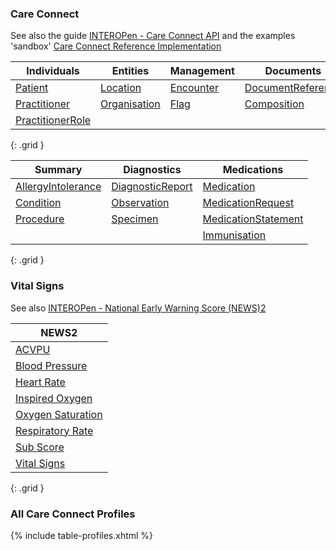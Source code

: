 ### Care Connect

See also the guide [INTEROPen - Care Connect API](https://nhsconnect.github.io/CareConnectAPI/)
and the examples 'sandbox' [Care Connect Reference Implementation](https://data.developer.nhs.uk/ccri)
 
| Individuals      | Entities      | Management  | Documents   |
|------------------|---------------|-------------|-------------|
| [Patient](CareConnect-Patient-1.html)          | [Location](CareConnect-Location-1.html)      | [Encounter](CareConnect-Encounter-1.html) | [DocumentReference](CareConnect-DocumentReference-1.html) |
| [Practitioner](CareConnect-Practitioner-1.html)     | [Organisation](CareConnect-Organization-1.html)  | [Flag](CareConnect-Flag-1.html)  | [Composition](CareConnect-Composition-1.html) |
| [PractitionerRole](CareConnect-PractitionerRole-1.html) |               |             | |
{: .grid }

| Summary            | Diagnostics      | Medications         |
|--------------------|------------------|---------------------|
| [AllergyIntolerance](CareConnect-AllergyIntolerance-1.html) | [DiagnosticReport](CareConnect-DiagnosticReport-1.html) | [Medication](CareConnect-Medication-1.html)          |
| [Condition](CareConnect-Condition-1.html)          | [Observation](CareConnect-Observation-1.html)      | [MedicationRequest](CareConnect-MedicationRequest-1.html)   |
| [Procedure](CareConnect-Procedure-1.html)          |  [Specimen](CareConnect-Specimen-1.html)                 | [MedicationStatement](CareConnect-MedicationStatement-1.html) |
|                    |                  | [Immunisation](CareConnect-Immunization-1.html)        |
{: .grid }

### Vital Signs 

See also [INTEROPen - National Early Warning Score (NEWS)2](https://nhsconnect.github.io/FHIR-NEWS2/index.html)

| NEWS2                       |
|-----------------------------|
| [ACVPU](CareConnect-ACVPU-Observation-1.html)                       |
| [Blood Pressure](CareConnect-BloodPressure-Observation-1.html)              |
| [Heart Rate](CareConnect-HeartRate-Observation-1.html)                  |
| [Inspired Oxygen](CareConnect-InspiredOxygen-Observation-1.html)             |
| [Oxygen Saturation](CareConnect-OxygenSaturation-Observation-1.html)           |
| [Respiratory Rate](CareConnect-RespiratoryRate-Observation-1.html)            |
| [Sub Score](CareConnect-Subscore-Observation-1.html)                   |
| [Vital Signs](CareConnect-VitalSigns-Observation-1.html)                 |
{: .grid }

### All Care Connect Profiles

{% include table-profiles.xhtml %}